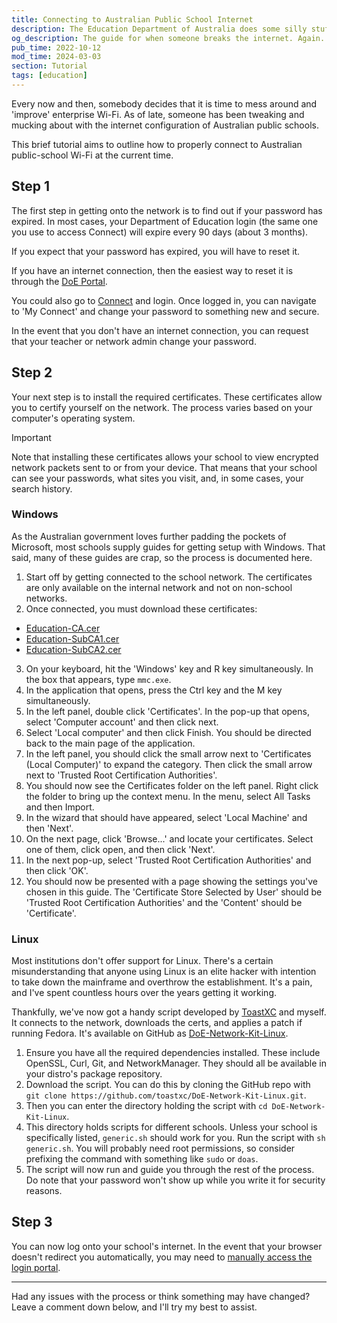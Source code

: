 ```yaml
---
title: Connecting to Australian Public School Internet
description: The Education Department of Australia does some silly stuff with their network quite frequently. This tutorial shows you how to get up and running in no time at all.
og_description: The guide for when someone breaks the internet. Again...
pub_time: 2022-10-12
mod_time: 2024-03-03
section: Tutorial
tags: [education]
---
```


Every now and then, somebody decides that it is time to mess around and 'improve' enterprise Wi-Fi. As of late, someone has been tweaking and mucking about with the internet configuration of Australian public schools.

This brief tutorial aims to outline how to properly connect to Australian public-school Wi-Fi at the current time.

## Step 1

The first step in getting onto the network is to find out if your password has expired. In most cases, your Department of Education login (the same one you use to access Connect) will expire every 90 days (about 3 months).

If you expect that your password has expired, you will have to reset it.

If you have an internet connection, then the easiest way to reset it is through the [DoE Portal](https://apps.det.wa.edu.au/dam/portal/changePassPage.do).

You could also go to [Connect](https://connect.det.wa.edu.au) and login. Once logged in, you can navigate to 'My Connect' and change your password to something new and secure.

In the event that you don't have an internet connection, you can request that your teacher or network admin change your password.

## Step 2

Your next step is to install the required certificates. These certificates allow you to certify yourself on the network. The process varies based on your computer's operating system.

> [!IMPORTANT]
> Note that installing these certificates allows your school to view encrypted network packets sent to or from your device. That means that your school can see your passwords, what sites you visit, and, in some cases, your search history.

### Windows

As the Australian government loves further padding the pockets of Microsoft, most schools supply guides for getting setup with Windows. That said, many of these guides are crap, so the process is documented here.

1. Start off by getting connected to the school network. The certificates are only available on the internal network and not on non-school networks.
2. Once connected, you must download these certificates:

- [Education-CA.cer](https://certs.education.wa.edu.au/education-pki/cert/Education-CA.cer)
- [Education-SubCA1.cer](https://certs.education.wa.edu.au/education-pki/cert/Education-SubCA1.cer)
- [Education-SubCA2.cer](https://certs.education.wa.edu.au/education-pki/cert/Education-SubCA2.cer)

3. On your keyboard, hit the 'Windows' key and R key simultaneously. In the box that appears, type `mmc.exe`.
4. In the application that opens, press the Ctrl key and the M key simultaneously.
5. In the left panel, double click 'Certificates'. In the pop-up that opens, select 'Computer account' and then click next.
6. Select 'Local computer' and then click Finish. You should be directed back to the main page of the application.
7. In the left panel, you should click the small arrow next to 'Certificates (Local Computer)' to expand the category. Then click the small arrow next to 'Trusted Root Certification Authorities'.
8. You should now see the Certificates folder on the left panel. Right click the folder to bring up the context menu. In the menu, select All Tasks and then Import.
9. In the wizard that should have appeared, select 'Local Machine' and then 'Next'.
10. On the next page, click 'Browse...' and locate your certificates. Select one of them, click open, and then click 'Next'.
11. In the next pop-up, select 'Trusted Root Certification Authorities' and then click 'OK'.
12. You should now be presented with a page showing the settings you've chosen in this guide. The 'Certificate Store Selected by User' should be 'Trusted Root Certification Authorities' and the 'Content' should be 'Certificate'.

### Linux

Most institutions don't offer support for Linux. There's a certain misunderstanding that anyone using Linux is an elite hacker with intention to take down the mainframe and overthrow the establishment. It's a pain, and I've spent countless hours over the years getting it working.

Thankfully, we've now got a handy script developed by [ToastXC](https://toastxc.xyz) and myself. It connects to the network, downloads the certs, and applies a patch if running Fedora. It's available on GitHub as [DoE-Network-Kit-Linux](https://github.com/toastxc/DoE-Network-Kit-Linux).

1. Ensure you have all the required dependencies installed. These include OpenSSL, Curl, Git, and NetworkManager. They should all be available in your distro's package repository.
2. Download the script. You can do this by cloning the GitHub repo with `git clone https://github.com/toastxc/DoE-Network-Kit-Linux.git`.
3. Then you can enter the directory holding the script with `cd DoE-Network-Kit-Linux`.
4. This directory holds scripts for different schools. Unless your school is specifically listed, `generic.sh` should work for you. Run the script with `sh generic.sh`. You will probably need root permissions, so consider prefixing the command with something like `sudo` or `doas`.
5. The script will now run and guide you through the rest of the process. Do note that your password won't show up while you write it for security reasons.

## Step 3

You can now log onto your school's internet. In the event that your browser doesn't redirect you automatically, you may need to [manually access the login portal](http://sig.site.internal:1000/login?).

---

Had any issues with the process or think something may have changed? Leave a comment down below, and I'll try my best to assist.
